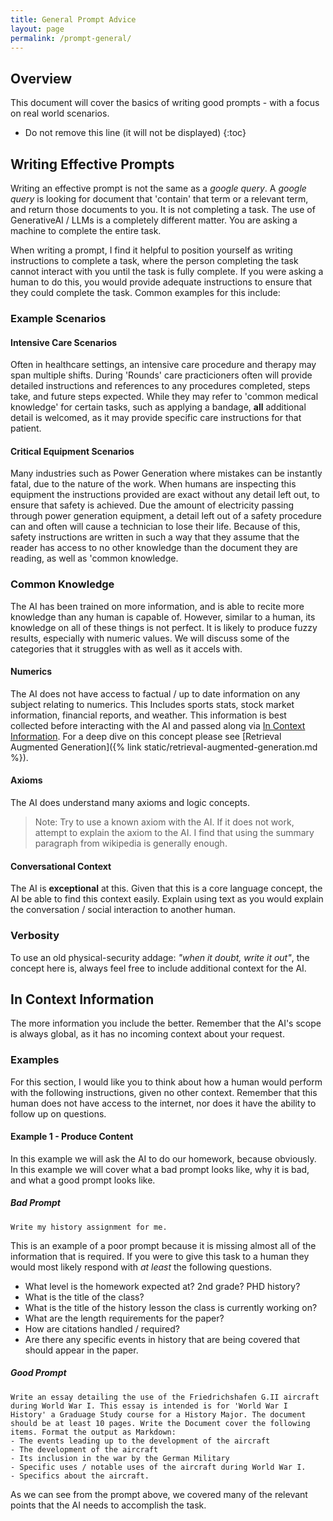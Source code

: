 ```yaml
---
title: General Prompt Advice
layout: page
permalink: /prompt-general/
---
```



## Overview
This document will cover the basics of writing good prompts - with a focus on real world scenarios. 

* Do not remove this line (it will not be displayed)
{:toc}

<!-- TODO: More content needs to go here -->

## Writing Effective Prompts
Writing an effective prompt is not the same as a *google query*. A *google query* is looking for document that 'contain' that term or a relevant term, and return those documents to you. It is not completing a task. The use of GenerativeAI / LLMs is a completely different matter. You are asking a machine to complete the entire task. 

When writing a prompt, I find it helpful to position yourself as writing instructions to complete a task, where the person completing the task cannot interact with you until the task is fully complete. If you were asking a human to do this, you would provide adequate instructions to ensure that they could complete the task. Common examples for this include: 

### Example Scenarios

#### Intensive Care Scenarios
Often in healthcare settings, an intensive care procedure and therapy may span multiple shifts. During 'Rounds' care practicioners often will provide detailed instructions and references to any procedures completed, steps take, and future steps expected. While they may refer to 'common medical knowledge' for certain tasks, such as applying a bandage, **all** additional detail is welcomed, as it may provide specific care instructions for that patient. 

#### Critical Equipment Scenarios
Many industries such as Power Generation where mistakes can be instantly fatal, due to the nature of the work. When humans are inspecting this equipment the instructions provided are exact without any detail left out, to ensure that safety is achieved. Due the amount of electricity passing through power generation equipment, a detail left out of a safety procedure can and often will cause a technician to lose their life. Because of this, safety instructions are written in such a way that they assume that the reader has access to no other knowledge than the document they are reading, as well as 'common knowledge.

### Common Knowledge
The AI has been trained on more information, and is able to recite more knowledge than any human is capable of. However, similar to a human, its knowledge on all of these things is not perfect. It is likely to produce fuzzy results, especially with numeric values. We will discuss some of the categories that it struggles with as well as it accels with.

#### Numerics
The AI does not have access to factual / up to date information on any subject relating to numerics. This Includes sports stats, stock market information, financial reports, and weather. This information is best collected before interacting with the AI and passed along via [In Context Information](#in-context-information). For a deep dive on this concept please see [Retrieval Augmented Generation]({% link static/retrieval-augmented-generation.md %}).

#### Axioms
The AI does understand many axioms and logic concepts.
> Note: Try to use a known axiom with the AI. If it does not work, attempt to explain the axiom to the AI. I find that using the summary paragraph from wikipedia is generally enough.

#### Conversational Context
The AI is **exceptional** at this. Given that this is a core language concept, the AI  be able to find this context easily. Explain using text as you would explain the conversation / social interaction to another human.

### Verbosity
To use an old physical-security addage: *"when it doubt, write it out"*, the concept here is, always feel free to include additional context for the AI. 


## In Context Information
The more information you include the better. Remember that the AI's scope is always global, as it has no incoming context about your request. 

### Examples
For this section, I would like you to think about how a human would perform with the following instructions, given no other context. Remember that this human does not have access to the internet, nor does it have the ability to follow up on questions. 

#### Example 1 - Produce Content
In this example we will ask the AI to do our homework, because obviously. In this example we will cover what a bad prompt looks like, why it is bad, and what a good prompt looks like.

##### Bad Prompt
```text
Write my history assignment for me.
```

This is an example of a poor prompt because it is missing almost all of the information that is required. If you were to give this task to a human they would most likely respond with *at least* the following questions.
- What level is the homework expected at? 2nd grade? PHD history?
- What is the title of the class?
- What is the title of the history lesson the class is currently working on?
- What are the length requirements for the paper?
- How are citations handled / required?
- Are there any specific events in history that are being covered that should appear in the paper.

##### Good Prompt

```
Write an essay detailing the use of the Friedrichshafen G.II aircraft during World War I. This essay is intended is for 'World War I History' a Graduage Study course for a History Major. The document should be at least 10 pages. Write the Document cover the following items. Format the output as Markdown:
- The events leading up to the development of the aircraft
- The development of the aircraft
- Its inclusion in the war by the German Military
- Specific uses / notable uses of the aircraft during World War I.
- Specifics about the aircraft.
```

As we can see from the prompt above, we covered many of the relevant points that the AI needs to accomplish the task. 